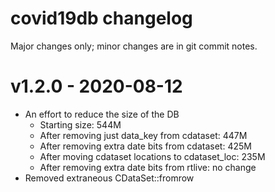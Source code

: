 # covid19db changelog

Major changes only; minor changes are in git commit notes.

# v1.2.0 - 2020-08-12

- An effort to reduce the size of the DB
  - Starting size: 544M
  - After removing just data_key from cdataset: 447M 
  - After removing extra date bits from cdataset: 425M
  - After moving cdataset locations to cdataset_loc: 235M
  - After removing extra date bits from rtlive: no change
- Removed extraneous CDataSet::fromrow

